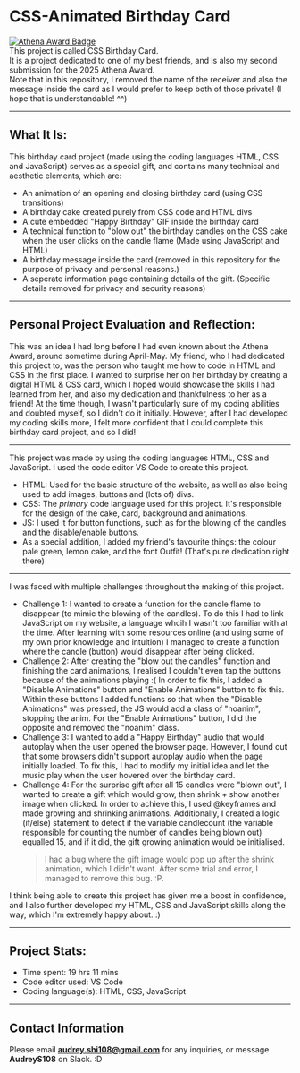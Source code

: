 # CSS-Animated Birthday Card
[![Athena Award Badge](https://img.shields.io/endpoint?url=https%3A%2F%2Faward.athena.hackclub.com%2Fapi%2Fbadge)](https://award.athena.hackclub.com?utm_source=readme)  
This project is called CSS Birthday Card.   
It is a project dedicated to one of my best friends, and is also my second submission for the 2025 Athena Award.  
Note that in this repository, I removed the name of the receiver and also the message inside the card as I would prefer to keep both of those private! (I hope that is understandable! ^^)  
__________________________________________________________
What It Is:
-
This birthday card project (made using the coding languages HTML, CSS and JavaScript) serves as a special gift, and contains many technical and aesthetic elements, which are:  
* An animation of an opening and closing birthday card (using CSS transitions)  
* A birthday cake created purely from CSS code and HTML divs  
* A cute embedded "Happy Birthday" GIF inside the birthday card  
* A technical function to "blow out" the birthday candles on the CSS cake when the user clicks on the candle flame (Made using JavaScript and HTML)  
* A birthday message inside the card (removed in this repository for the purpose of privacy and personal reasons.)  
* A seperate information page containing details of the gift. (Specific details removed for privacy and security reasons)  
__________________________________________________________
Personal Project Evaluation and Reflection:
-
This was an idea I had long before I had even known about the Athena Award, around sometime during April-May. My friend, who I had dedicated this project to, was the person who taught me how to code in HTML and CSS in the first place. I wanted to surprise her on her birthday by creating a digital HTML & CSS card, which I hoped would showcase the skills I had learned from her, and also my dedication and thankfulness to her as a friend! At the time though, I wasn't particularly sure of my coding abilities and doubted myself, so I didn't do it initially. However, after I had developed my coding skills more, I felt more confident that I could complete this birthday card project, and so I did!  
__________________________________________________________
This project was made by using the coding languages HTML, CSS and JavaScript. I used the code editor VS Code to create this project.  
* HTML: Used for the basic structure of the website, as well as also being used to add images, buttons and (lots of) divs.   
* CSS: The *primary* code language used for this project. It's responsible for the design of the cake, card, background and animations.  
* JS: I used it for button functions, such as for the blowing of the candles and the disable/enable buttons.  
* As a special addition, I added my friend's favourite things: the colour pale green, lemon cake, and the font Outfit! (That's pure dedication right there)  
__________________________________________________________
I was faced with multiple challenges throughout the making of this project.
* Challenge 1: I wanted to create a function for the candle flame to disappear (to mimic the blowing of the candles). To do this I had to link JavaScript on my website, a language whcih I wasn't too familiar with at the time. After learning with some resources online (and using some of my own prior knowledge and intuition) I managed to create a function where the candle (button) would disappear after being clicked.  
* Challenge 2: After creating the "blow out the candles" function and finishing the card animations, I realised I couldn't even tap the buttons because of the animations playing :( In order to fix this, I added a "Disable Animations" button and "Enable Animations" button to fix this. Within these buttons I added functions so that when the "Disable Animations" was pressed, the JS would add a class of "noanim", stopping the anim. For the "Enable Animations" button, I did the opposite and removed the "noanim" class.  
* Challenge 3: I wanted to add a "Happy Birthday" audio that would autoplay when the user opened the browser page. However, I found out that some browsers didn't support autoplay audio when the page initially loaded. To fix this, I had to modify my initial idea and let the music play when the user hovered over the birthday card.   
* Challenge 4: For the surprise gift after all 15 candles were "blown out", I wanted to create a gift which would grow, then shrink + show another image when clicked. In order to achieve this, I used @keyframes and made growing and shrinking animations. Additionally, I created a logic (if/else) statement to detect if the variable candlecount (the variable responsible for counting the number of candles being blown out) equalled 15, and if it did, the gift growing animation would be initialised.  
    > I had a bug where the gift image would pop up after the shrink animation, which I didn't want. After some trial and error, I managed to remove this bug. :P.  

I think being able to create this project has given me a boost in confidence, and I also further developed my HTML, CSS and JavaScript skills along the way, which I'm extremely happy about. :)
__________________________________________________________
Project Stats:
-
* Time spent: 19 hrs 11 mins
* Code editor used: VS Code
* Coding language(s): HTML, CSS, JavaScript
__________________________________________________________
Contact Information
-
Please email **audrey.shi108@gmail.com** for any inquiries, or message **AudreyS108** on Slack. :D
